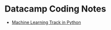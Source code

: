 # Datacamp Coding Notes
- [Machine Learning Track in Python](/Data\sCamp/machine_learning_track_in_python.md)
